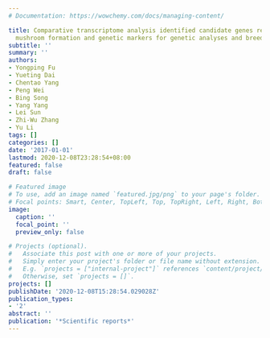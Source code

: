 ```yaml
---
# Documentation: https://wowchemy.com/docs/managing-content/

title: Comparative transcriptome analysis identified candidate genes related to Bailinggu
  mushroom formation and genetic markers for genetic analyses and breeding
subtitle: ''
summary: ''
authors:
- Yongping Fu
- Yueting Dai
- Chentao Yang
- Peng Wei
- Bing Song
- Yang Yang
- Lei Sun
- Zhi-Wu Zhang
- Yu Li
tags: []
categories: []
date: '2017-01-01'
lastmod: 2020-12-08T23:28:54+08:00
featured: false
draft: false

# Featured image
# To use, add an image named `featured.jpg/png` to your page's folder.
# Focal points: Smart, Center, TopLeft, Top, TopRight, Left, Right, BottomLeft, Bottom, BottomRight.
image:
  caption: ''
  focal_point: ''
  preview_only: false

# Projects (optional).
#   Associate this post with one or more of your projects.
#   Simply enter your project's folder or file name without extension.
#   E.g. `projects = ["internal-project"]` references `content/project/deep-learning/index.md`.
#   Otherwise, set `projects = []`.
projects: []
publishDate: '2020-12-08T15:28:54.029028Z'
publication_types:
- '2'
abstract: ''
publication: '*Scientific reports*'
---
```

